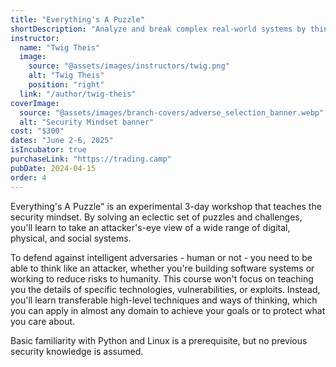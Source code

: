 ```yaml
---
title: "Everything's A Puzzle"
shortDescription: "Analyze and break complex real-world systems by thinking like an attacker."
instructor:
  name: "Twig Theis"
  image:
    source: "@assets/images/instructors/twig.png"
    alt: "Twig Theis"
    position: "right"
  link: "/author/twig-theis"
coverImage:
  source: "@assets/images/branch-covers/adverse_selection_banner.webp"
  alt: "Security Mindset banner"
cost: "$300"
dates: "June 2-6, 2025"
isIncubator: true
purchaseLink: "https://trading.camp"
pubDate: 2024-04-15
order: 4
---
```


Everything's A Puzzle" is an experimental 3-day workshop that teaches the security mindset. By solving an eclectic set of puzzles and challenges, you'll learn to take an attacker's-eye view of a wide range of digital, physical, and social systems.

To defend against intelligent adversaries - human or not - you need to be able to think like an attacker, whether you're building software systems or working to reduce risks to humanity. This course won't focus on teaching you the details of specific technologies, vulnerabilities, or exploits. Instead, you'll learn transferable high-level techniques and ways of thinking, which you can apply in almost any domain to achieve your goals or to protect what you care about.

Basic familiarity with Python and Linux is a prerequisite, but no previous security knowledge is assumed.
